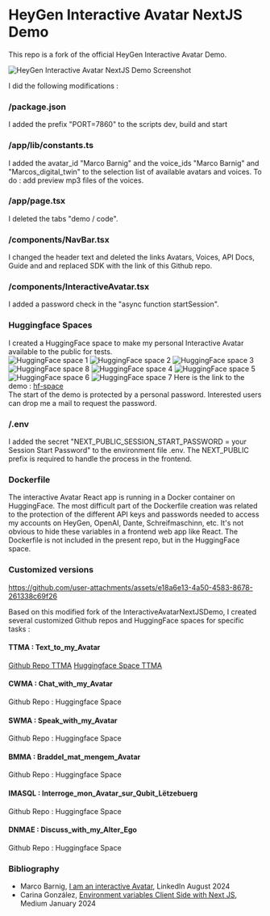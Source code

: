 # HeyGen Interactive Avatar NextJS Demo

This repo is a fork of the official HeyGen Interactive Avatar Demo.

![HeyGen Interactive Avatar NextJS Demo Screenshot](./public/demo.png)

I did the following modifications :    
### /package.json
I added the prefix "PORT=7860" to the scripts dev, build and start 
### /app/lib/constants.ts
I added the avatar_id "Marco Barnig" and the voice_ids "Marco Barnig" and "Marcos_digital_twin" to the selection list of available avatars and voices. 
To do : add preview mp3 files of the voices.
### /app/page.tsx
I deleted the tabs "demo / code".
### /components/NavBar.tsx
I changed the header text and deleted the links Avatars, Voices, API Docs, Guide and and replaced SDK with the link of this Github repo.
### /components/InteractiveAvatar.tsx
I added a password check in the "async function startSession".    
### Huggingface Spaces
I created a HuggingFace space to make my personal Interactive Avatar available to the public for tests.     
![HuggingFace space 1](./public/my-avatar-1.png)
![HuggingFace space 2](./public/my-avatar-2.png)
![HuggingFace space 3](./public/my-avatar-3.png)
![HuggingFace space 8](./public/my-avatar-8.png)
![HuggingFace space 4](./public/my-avatar-4.png)
![HuggingFace space 5](./public/my-avatar-5.png)
![HuggingFace space 6](./public/my-avatar-6.png)
![HuggingFace space 7](./public/my-avatar-7.png)
Here is the link to the demo : [hf-space](https://huggingface.co/spaces/mbarnig/My_Interactive_Avatar)     
The start of the demo is protected by a personal password. Interested users can drop me a mail to request the password.
### /.env
I added the secret "NEXT_PUBLIC_SESSION_START_PASSWORD = your Session Start Password" to the environment file .env. The NEXT_PUBLIC prefix is required to handle the process in the frontend.
### Dockerfile
The interactive Avatar React app is running in a Docker container on HuggingFace. The most difficult part of the Dockerfile creation was related to the protection of the different API keys and passwords needed to access my accounts on HeyGen, OpenAI, Dante, Schreifmaschinn, etc. It's not obvious to hide these variables in a frontend web app like React. The Dockerfile is not included in the present repo, but in the HuggingFace space.
### Customized versions


https://github.com/user-attachments/assets/e18a6e13-4a50-4583-8678-261338c69f26


Based on this modified fork of the InteractiveAvatarNextJSDemo, I created several customized Github repos and HuggingFace spaces for specific tasks :   
#### TTMA : Text_to_my_Avatar
[Github Repo TTMA](https://github.com/mbarnig/Text_to_Avatar.git) 
[Huggingface Space TTMA](https://huggingface.co/spaces/mbarnig/My_Interactive_Avatar)
#### CWMA : Chat_with_my_Avatar
Github Repo : Huggingface Space
#### SWMA : Speak_with_my_Avatar
Github Repo : Huggingface Space
#### BMMA : Braddel_mat_mengem_Avatar
Github Repo : Huggingface Space
#### IMASQL : Interroge_mon_Avatar_sur_Qubit_Lëtzebuerg
Github Repo : Huggingface Space
#### DNMAE : Discuss_with_my_Alter_Ego
Github Repo : Huggingface Space
### Bibliography
* Marco Barnig, [I am an interactive Avatar](https://www.linkedin.com/posts/marco-barnig-b33074118_ai-generativeabrai-machineabrconsciousness-activity-7230217299767504896-Lh_g), LinkedIn August 2024
* Carina González, [Environment variables Client Side with Next JS](https://medium.com/@ecarina.gonzalez/environment-variables-client-side-with-next-js-b09ad78f53bd), Medium January 2024
